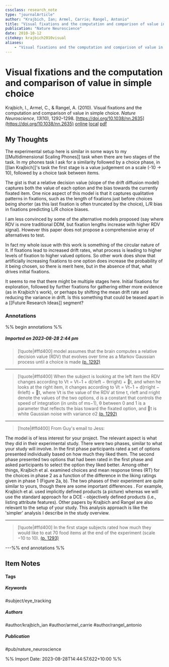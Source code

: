 ```yaml
---
cssclass: research_note
type: "journalArticle"
author: "Krajbich, Ian; Armel, Carrie; Rangel, Antonio"
title: "Visual fixations and the computation and comparison of value in simple choice"
publication: "Nature Neuroscience"
date: 2010-10-12
citekey: krajbich2010visual
aliases: 
    - "Visual fixations and the computation and comparison of value in simple choice"
---
```


# Visual fixations and the computation and comparison of value in simple choice

Krajbich, I., Armel, C., & Rangel, A. (2010). Visual fixations and the computation and comparison of value in simple choice. _Nature Neuroscience_, _13_(10), 1292–1298. [https://doi.org/10.1038/nn.2635](https://doi.org/10.1038/nn.2635)
[online](http://zotero.org/users/local/kZl3QdXV/items/KMEI57NG) [local](zotero://select/library/items/KMEI57NG) [pdf](file:///home/gjc216/Zotero/storage/AZ8WBXBM/Krajbich%20et%20al.%20-%202010%20-%20Visual%20fixations%20and%20the%20computation%20and%20compariso.pdf)
 


## My Thoughts

The experimental setup here is similar in some ways to my [[Multidimensional Scaling Phones]] task when there are two stages of the task. In my phones task I ask for a similarity followed by a choice phase, in [[Ian Krajbich]]'s task the first stage is a value judgement on a scale (-10 -> 10), followed by a choice task between items.

The gist is that a relative decision value (slope of the drift diffusion model) captures both the value of each option and the bias towards the currently fixated item. One nice aspect of this model is that it captures qualitative patterns in fixations, such as the length of fixations just before choices being shorter (as this last fixation is often truncated by the choice), L/R bias in fixations predicting L/R choice biases.

I am less convinced by some of the alternative models proposed (say where RDV is more traditional DDM, but fixation lengths increase with higher RDV signal). However this paper does not propose a comprehensive array of alternatives to test.

In fact my whole issue with this work is something of the circular nature of it. If fixations lead to increased drift rates, what process is leading to higher levels of fixation to higher valued options. So other work does show that artificially increasing fixations to one option does increase the probability of it being chosen, so there is merit here, but in the absence of that, what drives initial fixations.

It seems to me that there might be multiple stages here. Initial fixations for exploration, followed by further fixations for gathering either more evidence (as in Krajbich's work), or perhaps by shifting the mean drift rate and reducing the variance in drift. Is this something that could be teased apart in a [[Future Research Ideas]] segment?

 
### Annotations

%% begin annotations %%
##### Imported on 2023-08-28 2:44 pm
>[!quote|#ffd400]
>model assumes that the brain computes a relative decision value (RDV) that evolves over time as a Markov Gaussian process until a choice is made [(p. 1292)](zotero://open-pdf/library/items/AZ8WBXBM?page=1292&annotation=NJA897IN)

---
>[!quote|#ffd400]
>When the subject is looking at the left item the RDV changes according to Vt = Vt−1 + d(rleft − θrright) + t, and when he looks at the right item, it changes according to Vt = Vt−1 + d(rright − θrleft) + t, where Vt is the value of the RDV at time t, rleft and rright denote the values of the two options, d is a constant that controls the speed of integration (in units of ms−1), θ between 0 and 1 is a parameter that reflects the bias toward the fixated option, and t is white Gaussian noise with variance σ2 [(p. 1292)](zotero://open-pdf/library/items/AZ8WBXBM?page=1292&annotation=YRWXXQRX)

---
>[!note|#ffd400]
> From Guy's email to Jess:

The model is of less interest for your project. The relevant aspect is what they did in their experimental study. There were two phases, similar to what your study will involve. In the first phase participants rated a set of options presented individually based on how much they liked them. The second phase presented two options that had been rated in the first phase and asked participants to select the option they liked better. Among other things, Krajbich et al. examined choices and mean response times (RT) for the choices in phase 2 as a function of the difference in the liking ratings given in phase 1 (Figure 2a, b). The two phases of their experiment are quite similar to yours, though there are some important differences . For example, Krajbich et al. used implicitly defined products (a picture) whereas we will use the standard approach for a DCE - objectively defined products (i.e., listing attribute features). Other papers by Krajbich and Rangel are also relevant to the setup of your study. This analysis approach is like the 'simpler' analysis I describe in the study overview.

---
>[!quote|#ffd400]
>In the first stage subjects rated how much they would like to eat 70 food items at the end of the experiment (scale −10 to 10). [(p. 1293)](zotero://open-pdf/library/items/AZ8WBXBM?page=1293&annotation=LZWCEBYF)

---%% end annotations %%

## Item Notes

#### Tags

##### Keywords

#subject/eye_tracking

##### Authors

#author/krajbich_ian #author/armel_carrie #author/rangel_antonio

##### Publication

#pub/nature_neuroscience


%% Import Date: 2023-08-28T14:44:57.622+10:00 %%
